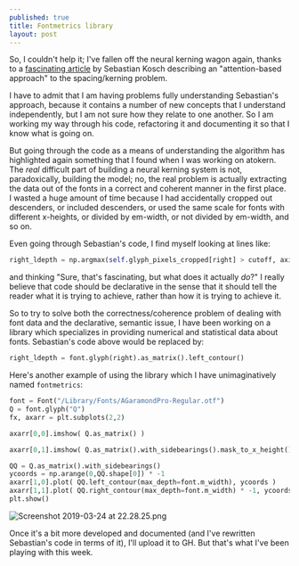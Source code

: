 ```yaml
---
published: true
title: Fontmetrics library
layout: post
---
```

So, I couldn't help it; I've fallen off the neural kerning wagon again, thanks to a [fascinating article](https://www.aldusleaf.org/2019-03-17-letterfitting-attention-model.html) by Sebastian Kosch describing an "attention-based approach" to the spacing/kerning problem.

I have to admit that I am having problems fully understanding Sebastian's approach, because it contains a number of new concepts that I understand independently, but I am not sure how they relate to one another. So I am working my way through his code, refactoring it and documenting it so that I know what is going on.

But going through the code as a means of understanding the algorithm has highlighted again something that I found when I was working on atokern. The *real* difficult part of building a neural kerning system is not, paradoxically, building the model; no, the real problem is actually extracting the data out of the fonts in a correct and coherent manner in the first place. I wasted a huge amount of time because I had accidentally cropped out descenders, or included descenders, or used the same scale for fonts with different x-heights, or divided by em-width, or not divided by em-width, and so on.

Even going through Sebastian's code, I find myself looking at lines like:

```Python
right_ldepth = np.argmax(self.glyph_pixels_cropped[right] > cutoff, axis=1) + 10000 * (np.max(self.glyph_pixels_cropped[right], axis=1) <= cutoff)
```

and thinking "Sure, that's fascinating, but what does it actually *do*?" I really believe that code should be declarative in the sense that it should tell the reader what it is trying to achieve, rather than how it is trying to achieve it.

So to try to solve both the correctness/coherence problem of dealing with font data and the declarative, semantic issue, I have been working on a library which specializes in providing numerical and statistical data about fonts. Sebastian's code above would be replaced by:

```python
right_ldepth = font.glyph(right).as_matrix().left_contour()
```

Here's another example of using the library which I have unimaginatively named `fontmetrics`:

```python
font = Font("/Library/Fonts/AGaramondPro-Regular.otf")
Q = font.glyph("Q")
fx, axarr = plt.subplots(2,2)

axarr[0,0].imshow( Q.as_matrix() )

axarr[0,1].imshow( Q.as_matrix().with_sidebearings().mask_to_x_height() )

QQ = Q.as_matrix().with_sidebearings()
ycoords = np.arange(0,QQ.shape[0]) * -1
axarr[1,0].plot( QQ.left_contour(max_depth=font.m_width), ycoords )
axarr[1,1].plot( QQ.right_contour(max_depth=font.m_width) * -1, ycoords )
plt.show()
```

![Screenshot 2019-03-24 at 22.28.25.png](https://raw.githubusercontent.com/simoncozens/simoncozens.github.io/master/_posts/Screenshot%202019-03-24%20at%2022.28.25.png)

Once it's a bit more developed and documented (and I've rewritten Sebastian's code in terms of it), I'll upload it to GH. But that's what I've been playing with this week.
